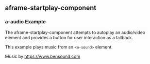 ## aframe-startplay-component

### a-audio Example

The aframe-startplay-component attempts to autoplay an audio/video element and provides a button for user interaction as a fallback.

This example plays music from an `<a-sound>` element.

Music by https://www.bensound.com
